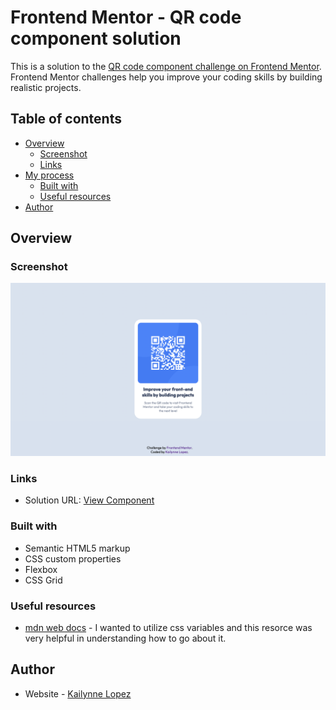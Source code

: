 # Frontend Mentor - QR code component solution

This is a solution to the [QR code component challenge on Frontend Mentor](https://www.frontendmentor.io/challenges/qr-code-component-iux_sIO_H). Frontend Mentor challenges help you improve your coding skills by building realistic projects. 

## Table of contents

- [Overview](#overview)
  - [Screenshot](#screenshot)
  - [Links](#links)
- [My process](#my-process)
  - [Built with](#built-with)
  - [Useful resources](#useful-resources)
- [Author](#author)

## Overview

### Screenshot

![](images/screenshot.jpg)

### Links

- Solution URL: [View Component]([https://github.com/kailynnelopez/qr-code-component.git](https://kailynnelopez.github.io/qr-code-component/))

### Built with

- Semantic HTML5 markup
- CSS custom properties
- Flexbox
- CSS Grid

### Useful resources

- [mdn web docs](https://developer.mozilla.org/en-US/docs/Web/CSS/Using_CSS_custom_properties) - I wanted to utilize css variables and this resorce was very helpful in understanding how to go about it. 

## Author

- Website - [Kailynne Lopez](https://kailynnelopez.com/)


